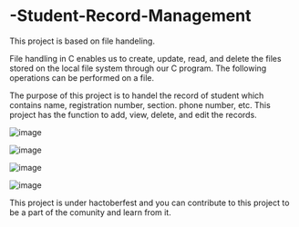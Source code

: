 ﻿# -Student-Record-Management
This project is based on file handeling.

File handling in C enables us to create, update, read, and delete the files stored on the local file system through our C program. The following operations can be performed on a file.

The purpose of this project is to handel the record of student which contains name, registration number, section. phone number, etc.
This project has the function to add, view, delete, and edit the records.

![image](https://user-images.githubusercontent.com/91370904/185593653-cb94d4c3-3ece-4ec3-9ff5-17f2f9a83933.png)

![image](https://user-images.githubusercontent.com/91370904/185594048-36e7b5a9-7208-4699-9362-d6e1a281c11f.png)

![image](https://user-images.githubusercontent.com/91370904/185594111-761be46c-6db1-43fd-a61a-f67358b97ae3.png)

![image](https://user-images.githubusercontent.com/91370904/185594145-22f76c87-4876-4e44-9ebe-748be2b83052.png)

This project is under hactoberfest and you can contribute to this project to be a part of the comunity and learn from it.




